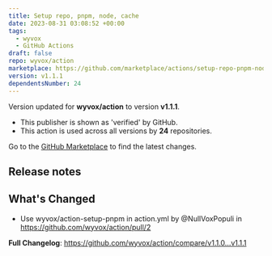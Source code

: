 ```yaml
---
title: Setup repo, pnpm, node, cache
date: 2023-08-31 03:08:52 +00:00
tags:
  - wyvox
  - GitHub Actions
draft: false
repo: wyvox/action
marketplace: https://github.com/marketplace/actions/setup-repo-pnpm-node-cache
version: v1.1.1
dependentsNumber: 24
---
```



Version updated for **wyvox/action** to version **v1.1.1**.
- This publisher is shown as 'verified' by GitHub.
- This action is used across all versions by **24** repositories.

Go to the [GitHub Marketplace](https://github.com/marketplace/actions/setup-repo-pnpm-node-cache) to find the latest changes.

## Release notes

## What's Changed
* Use wyvox/action-setup-pnpm in action.yml by @NullVoxPopuli in https://github.com/wyvox/action/pull/2


**Full Changelog**: https://github.com/wyvox/action/compare/v1.1.0...v1.1.1
